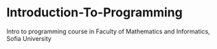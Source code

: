# Introduction-To-Programming
Intro to programming course in Faculty of Mathematics and Informatics, Sofia University